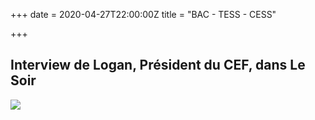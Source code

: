 +++
date = 2020-04-27T22:00:00Z
title = "BAC - TESS - CESS"

+++
## Interview de Logan, Président du CEF, dans Le Soir

![](https://image.jimcdn.com/app/cms/image/transf/dimension=778x10000:format=jpg/path/s40b752a9b958ce27/image/ic8d523c6ce31ab68/version/1433234485/image.jpg)